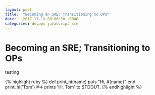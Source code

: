```yaml
---
layout: post
title:  "Becoming an SRE: Transitioning to OPs"
date:   2017-11-19 00:00:00 -0800
categories: devops javascript sre
---
```

# Becoming an SRE; Transitioning to OPs
testing

{% highlight ruby %}
def print_hi(name)
  puts "Hi, #{name}"
end
print_hi('Tom')
#=> prints 'Hi, Tom' to STDOUT.
{% endhighlight %}
